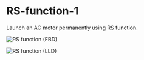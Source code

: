 # RS-function-1
Launch an AC motor permanently using RS function.

![RS function (FBD)](https://user-images.githubusercontent.com/41565191/57020489-a267e200-6c3e-11e9-9135-fb497ae2820c.jpg)


![RS function (LLD)](https://user-images.githubusercontent.com/41565191/57020490-a267e200-6c3e-11e9-81c0-c4061e57c0c0.jpg)

